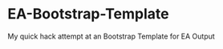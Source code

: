 EA-Bootstrap-Template
=====================

My quick hack attempt at an Bootstrap Template for EA Output

